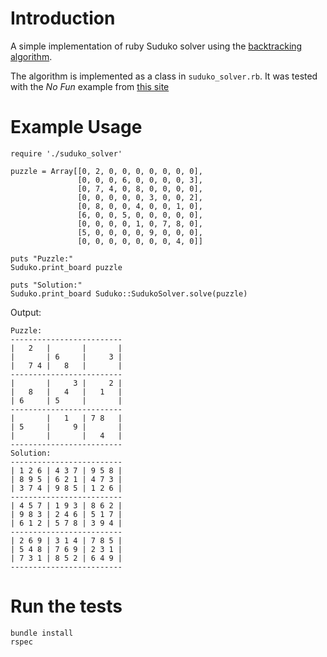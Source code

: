 # Introduction

A simple implementation of ruby Suduko solver using the [backtracking algorithm](https://en.wikipedia.org/wiki/Sudoku_solving_algorithms#Backtracking).

The algorithm is implemented as a class in `suduko_solver.rb`. It was tested with the *No Fun* example from [this site](http://dingo.sbs.arizona.edu/~Sandiway/sudoku/examples.html)

# Example Usage

    require './suduko_solver'
    
    puzzle = Array[[0, 2, 0, 0, 0, 0, 0, 0, 0],
                   [0, 0, 0, 6, 0, 0, 0, 0, 3],
                   [0, 7, 4, 0, 8, 0, 0, 0, 0],
                   [0, 0, 0, 0, 0, 3, 0, 0, 2],
                   [0, 8, 0, 0, 4, 0, 0, 1, 0],
                   [6, 0, 0, 5, 0, 0, 0, 0, 0],
                   [0, 0, 0, 0, 1, 0, 7, 8, 0],
                   [5, 0, 0, 0, 0, 9, 0, 0, 0],
                   [0, 0, 0, 0, 0, 0, 0, 4, 0]]
    
    puts "Puzzle:"
    Suduko.print_board puzzle
    
    puts "Solution:"
    Suduko.print_board Suduko::SudukoSolver.solve(puzzle)

Output:

    Puzzle:
    -------------------------
    |   2   |       |       |
    |       | 6     |     3 |
    |   7 4 |   8   |       |
    -------------------------
    |       |     3 |     2 |
    |   8   |   4   |   1   |
    | 6     | 5     |       |
    -------------------------
    |       |   1   | 7 8   |
    | 5     |     9 |       |
    |       |       |   4   |
    -------------------------
    Solution:
    -------------------------
    | 1 2 6 | 4 3 7 | 9 5 8 |
    | 8 9 5 | 6 2 1 | 4 7 3 |
    | 3 7 4 | 9 8 5 | 1 2 6 |
    -------------------------
    | 4 5 7 | 1 9 3 | 8 6 2 |
    | 9 8 3 | 2 4 6 | 5 1 7 |
    | 6 1 2 | 5 7 8 | 3 9 4 |
    -------------------------
    | 2 6 9 | 3 1 4 | 7 8 5 |
    | 5 4 8 | 7 6 9 | 2 3 1 |
    | 7 3 1 | 8 5 2 | 6 4 9 |
    -------------------------

# Run the tests

    bundle install
    rspec
  

